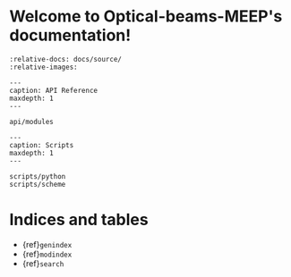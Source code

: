 # Welcome to Optical-beams-MEEP's documentation!

```{include} ../../README.md
:relative-docs: docs/source/
:relative-images:
```

```{toctree}
---
caption: API Reference
maxdepth: 1
---

api/modules
```

```{toctree}
---
caption: Scripts
maxdepth: 1
---

scripts/python
scripts/scheme
```

# Indices and tables

* {ref}`genindex`
* {ref}`modindex`
* {ref}`search`
